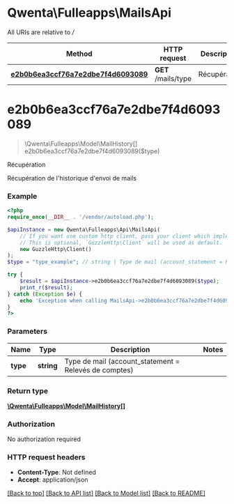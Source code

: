 # Qwenta\Fulleapps\MailsApi

All URIs are relative to */*

Method | HTTP request | Description
------------- | ------------- | -------------
[**e2b0b6ea3ccf76a7e2dbe7f4d6093089**](MailsApi.md#e2b0b6ea3ccf76a7e2dbe7f4d6093089) | **GET** /mails/type | Récupération

# **e2b0b6ea3ccf76a7e2dbe7f4d6093089**
> \Qwenta\Fulleapps\Model\MailHistory[] e2b0b6ea3ccf76a7e2dbe7f4d6093089($type)

Récupération

Récupération de l'historique d'envoi de mails

### Example
```php
<?php
require_once(__DIR__ . '/vendor/autoload.php');

$apiInstance = new Qwenta\Fulleapps\Api\MailsApi(
    // If you want use custom http client, pass your client which implements `GuzzleHttp\ClientInterface`.
    // This is optional, `GuzzleHttp\Client` will be used as default.
    new GuzzleHttp\Client()
);
$type = "type_example"; // string | Type de mail (account_statement = Relevés de comptes)

try {
    $result = $apiInstance->e2b0b6ea3ccf76a7e2dbe7f4d6093089($type);
    print_r($result);
} catch (Exception $e) {
    echo 'Exception when calling MailsApi->e2b0b6ea3ccf76a7e2dbe7f4d6093089: ', $e->getMessage(), PHP_EOL;
}
?>
```

### Parameters

Name | Type | Description  | Notes
------------- | ------------- | ------------- | -------------
 **type** | **string**| Type de mail (account_statement &#x3D; Relevés de comptes) |

### Return type

[**\Qwenta\Fulleapps\Model\MailHistory[]**](../Model/MailHistory.md)

### Authorization

No authorization required

### HTTP request headers

 - **Content-Type**: Not defined
 - **Accept**: application/json

[[Back to top]](#) [[Back to API list]](../../README.md#documentation-for-api-endpoints) [[Back to Model list]](../../README.md#documentation-for-models) [[Back to README]](../../README.md)


